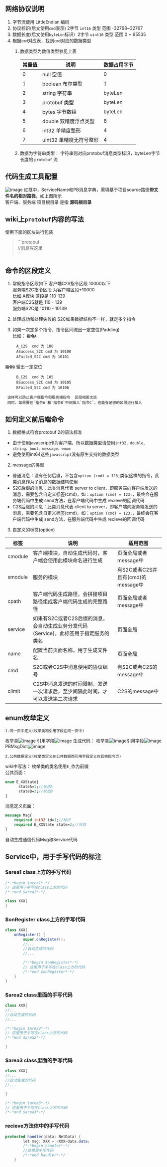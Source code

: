 ## 网络协议说明
1. 字节流使用 LittleEndian 编码
2. 协议标识(后文使用`cmd`表示) 2字节 `int16` 类型 范围 -32768~32767
3. 数据长度(后文使用`byteLen`标识）2字节 `uint16` 类型 范围 0 ~ 65535
4. 根据`cmd`对应表，找到`cmd`对应的数据类型  
    1. 数据类型为数值类型参见上表
        
         常量值 | 说明 | 数据占用字节 |
         --- | --- | --- |
         0 | null 空值 | 0 |
         1 | boolean 布尔类型 | 1 |
         2 | string 字符串 | byteLen |
         3 | protobuf 类型 | byteLen |
         4 | bytes 字节数组 | byteLen |
         5 | double 双精度浮点类型 | 8 |
         6 | int32 单精度整形 | 4 |
         7 | uint32 单精度无符号整形 | 4 | 

    2. 数据为字符串类型：
        字符串则对应protobuf消息类型标识，byteLen字节长度的 `protobuf` 流


## 代码生成工具配置
![image](http://192.168.0.205:1234/hqgH5/wiki/uploads/d8c66045d214e4c71d4c1da16a524d72/image.png)
红框中，ServiceName和PB消息字典，需填基于项目source路径**带文件名的相对路径**，如上图所示  
客户端、服务端 项目根目录 是指 **源码根目录**

## wiki上`protobuf`内容的写法
使用下面的区块进行包装
>\`\`\`protobuf  
>//消息写这里  
>\`\`\`

## 命令的区段定义
1. 常规指令区段如下
客户端C2S指令区段  10000以下  
服务端S2C指令区段  为客户端区段+10000  
比如 A模块   区段是  110-139  
客户端C2S就是  110 - 139  
服务端S2C是   10110 - 10139  

2. 处理成功和处理失败的 S2C如果数据结构不一样，就定多个指令

3. 如果一次定多个指令，指令区间流出一定空位(Padding)  
比如：  **`指令A`**
```
     A_C2S  cmd 为 100  
     ASuccess_S2C cmd 为 10100  
     AFailed_S2C cmd 为 10101  
```
**`指令B`**  留出一定空位
```
     B_C2S  cmd 为 105  
     BSuccess_S2C cmd 为 10105  
     BFailed_S2C cmd 为 10106  
```
     这样可以防止客户端指令和服务端指令  区段相差太远  
     同时，如果要在`指令A`和`指令B`中间插入`指令C`，也能有足够的区段进行插入

     
## 如何定义前后端命令
1.  数据格式符合protobuf 2的语法标准
  * 由于使用javascript作为客户端，所以数据类型请使用`int32、double、string、bool、message、enum`
  * 避免使用int64这些`javascript`没有原生支持的数据类型
2. message的类型
  * 普通消息：没有任何后缀，不包含`option (cmd) = 123;`类似这样的指令，此类消息作为子消息的数据结构使用
  * S2C后缀的消息：此类消息代表 server to client，即服务端向客户端发送的消息，需要包含自定义标签(cmd)，如：`option (cmd) = 123;`，最终会在服务端代码中生成 send方法，在客户端代码中生成 recieve的回调代码
  * C2S后缀的消息：此类消息代表 client to server，即客户端向服务端发送的消息，需要包含自定义标签(cmd)，如：`option (cmd) = 123;`，最终会在客户端代码中生成 send方法，在服务端代码中生成 recieve的回调代码
3.  自定义的标签(option)  

| 标签 | 说明 | 适用范围 |
| --- | --- | --- |
| cmodule | 客户端模块，自动生成代码时，客户端会使用此模块命名进行生成 | 页面全局或者message中 |
| smodule | 服务的模块 |  有S2C或者C2S并且有(cmd)的message中 |
| cpath | 客户端代码生成路径，会拼接项目路径组成客户端代码生成的完整路径 | 页面全局或者message中 |
| service | 如果有S2C或者C2S后缀的消息，会自动生成业务分发代码(Service)，此标签用于指定服务的类名 | 页面全局 |
| name | 配置当前页面名称，用于生成文件名 | 页面全局 |
| cmd | S2C或者C2S中消息使用的协议编号 | 有S2C或者C2S的message中 |
| climit | C2S中消息发送的时间限制，发送一次请求后，至少间隔此时间，才可以发送第二次请求 | C2S的message中 |

## enum枚举定义
`1.同一页中定义(枚举类和引用字段在同一页中)`


枚举类![image](http://192.168.0.205:1234/hqgH5/wiki/uploads/752e4ea9ebe09dabc54cf9d86be04980/image.png)
引用字段![image](http://192.168.0.205:1234/hqgH5/wiki/uploads/3de0f274977a349684cd1e342dcfeca4/image.png)
生成代码：
枚举类![image](http://192.168.0.205:1234/hqgH5/wiki/uploads/6c808dde1f29fe99f4855df949d3f734/image.png)引用字段![image](http://192.168.0.205:1234/hqgH5/wiki/uploads/9c6b306e7f9c483bb9e0bc71a4a9960a/image.png)PBMsgDict![image](http://192.168.0.205:1234/hqgH5/wiki/uploads/4cf5f532c25b78bca67f26f7f2e280e0/image.png)

`2.公共数据定义(枚举类定义在公共数据而引用字段定义在其他指令页)`

wiki中写法：
枚举类的类名使用`E_`作为前缀  
公共页面：
```protobuf
enum E_XXState{
      stateA=1;//状态A
      stateB=2;//状态B
}
```
消息定义页面：
```protobuf
message Msg{
    required int32 id=1;//标识
    required E_XXState state=2;//状态
}
```

自动生成通信代码Msg和Service代码  
## Service中，用于手写代码的标注
### $area1 class上方的手写代码
```java
/*-*begin $area1*-*/
// 这里用于手写在class上方的代码
/*-*end $area1*-*/

class XXX{
}
```

### $onRegister class上方的手写代码
```java
class XXX{
    onRegister() {
        super.onRegister();
	    //...
	    //自动生成的代码
	    //...
	
        /*-*begin $onRegister*-*/
        // 这里用于手写在class上方的代码
        /*-*end $onRegister*-*/
    }
}
```

### $area2 class里面的手写代码
```java
class XXX{
//...
//自动生成的代码
//...

/*-*begin $area2*-*/
// 这里用于手写在class上方的代码
/*-*end $area2*-*/

}
```

### $area3 class里面的手写代码
```java
class XXX{
//...
//自动生成的代码
//...

}

/*-*begin $area3*-*/
// 这里用于手写在class上方的代码
/*-*end $area3*-*/
```

### recieve方法体中的手写代码
```java
protected handler(data: NetData) {
		let msg: XXX = <XXX>data.data;
		/*-*begin handler*-*/
		//这里是手写代码
		/*-*end handler*-*/
	}
```